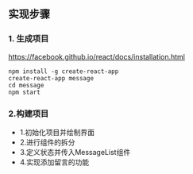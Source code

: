 ## 实现步骤
### 1. 生成项目
https://facebook.github.io/react/docs/installation.html
```
npm install -g create-react-app
create-react-app message
cd message
npm start
```

### 2.构建项目

- 1.初始化项目并绘制界面
- 2.进行组件的拆分
- 3.定义状态并传入MessageList组件
- 4.实现添加留言的功能